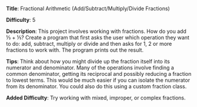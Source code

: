 ﻿**Title**: Fractional Arithmetic (Add/Subtract/Multiply/Divide Fractions)

**Difficulty**: 5

**Description**: This project involves working with fractions. How do you add ⅓ + ⅕? Create a program that first asks the user which operation they want to do: add, subtract, multiply or divide and then asks for 1, 2 or more fractions to work with. The program prints out the result.

**Tips**: Think about how you might divide up the fraction itself into its numerator and denominator. Many of the operations involve finding a common denominator, getting its reciprocal and possibly reducing a fraction to lowest terms. This would be much easier if you can isolate the numerator from its denominator. You could also do this using a custom fraction class.

**Added Difficulty**: Try working with mixed, improper, or complex fractions.